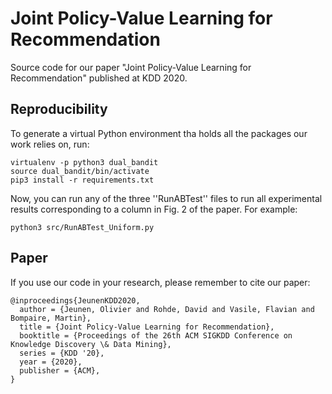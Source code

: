 # Joint Policy-Value Learning for Recommendation
Source code for our paper "Joint Policy-Value Learning for Recommendation" published at KDD 2020.

## Reproducibility
To generate a virtual Python environment tha holds all the packages our work relies on, run:

    virtualenv -p python3 dual_bandit
    source dual_bandit/bin/activate
    pip3 install -r requirements.txt
    
Now, you can run any of the three ''RunABTest'' files to run all experimental results corresponding to a column in Fig. 2 of the paper.
For example:

    python3 src/RunABTest_Uniform.py


## Paper
If you use our code in your research, please remember to cite our paper:

    @inproceedings{JeunenKDD2020,
      author = {Jeunen, Olivier and Rohde, David and Vasile, Flavian and Bompaire, Martin},
      title = {Joint Policy-Value Learning for Recommendation},
      booktitle = {Proceedings of the 26th ACM SIGKDD Conference on Knowledge Discovery \& Data Mining},
      series = {KDD '20},
      year = {2020},
      publisher = {ACM},
    }
